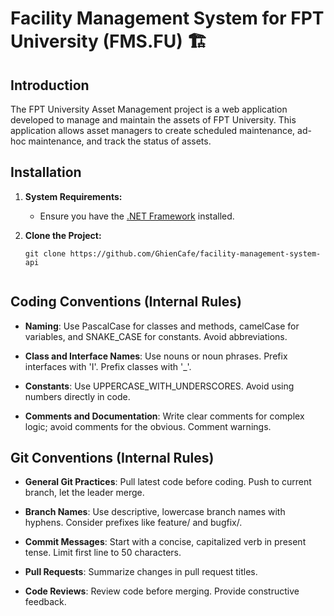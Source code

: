 # Facility Management System for FPT University (FMS.FU) 🏗️ 
## Introduction

The FPT University Asset Management project is a web application developed to manage and maintain the assets of FPT University. This application allows asset managers to create scheduled maintenance, ad-hoc maintenance, and track the status of assets.

## Installation

1. **System Requirements:**
   - Ensure you have the [.NET Framework](https://dotnet.microsoft.com/download) installed.

2. **Clone the Project:**
   ```shell
   git clone https://github.com/GhienCafe/facility-management-system-api


## Coding Conventions (Internal Rules)

- **Naming**: Use PascalCase for classes and methods, camelCase for variables, and SNAKE_CASE for constants. Avoid abbreviations.

- **Class and Interface Names**: Use nouns or noun phrases. Prefix interfaces with 'I'. Prefix classes with '_'.

- **Constants**: Use UPPERCASE_WITH_UNDERSCORES. Avoid using numbers directly in code.

- **Comments and Documentation**: Write clear comments for complex logic; avoid comments for the obvious. Comment warnings.

## Git Conventions (Internal Rules)

- **General Git Practices**: Pull latest code before coding. Push to current branch, let the leader merge.

- **Branch Names**: Use descriptive, lowercase branch names with hyphens. Consider prefixes like feature/ and bugfix/.

- **Commit Messages**: Start with a concise, capitalized verb in present tense. Limit first line to 50 characters.

- **Pull Requests**: Summarize changes in pull request titles.

- **Code Reviews**: Review code before merging. Provide constructive feedback.
